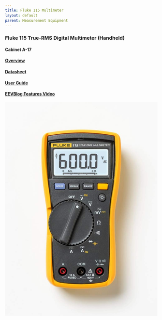 ```yaml
---
title: Fluke 115 Multimeter
layout: default
parent: Measurement Equipment
---
```


### Fluke 115 True-RMS Digital Multimeter (Handheld)
#### Cabinet A-17
#### [Overview](https://www.fluke.com/en-us/product/electrical-testing/digital-multimeters/fluke-115#)
#### [Datasheet](https://dam-assets.fluke.com/s3fs-public/flk-2793260b-en-117-extended-specs-ds-w.pdf?iK8zKhZCoPI2YuKIQ1lk.0RIAeEbd76T)
#### [User Guide](https://dam-assets.fluke.com/s3fs-public/110__117umeng0000_0.pdf?kuO8Q80mS6nSqKkZOd2JFMEnAStiGspq)
#### [EEVBlog Features Video](https://www.youtube.com/watch?v=o9QPx5EUWCc)

![Oscilloscope Image](../images/multimeter.jpg)
